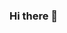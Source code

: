 ### Hi there 👋

<!--
**Muskan06-singh/Muskan06-singh** is a ✨ _special_ ✨ repository because its `README.md` (this file) appears on your GitHub profile.

Here are some ideas to get you started:

- 🔭 I’m currently working on python 
- 🌱 I’m currently learning python and quantum physics
- 👯 I’m looking to collaborate on python projects 
- 🤔 I’m looking for help with c and java 
- 💬 Ask me about python , quantum physics and maths 
- 📫 How to reach me: #email:-
@muskansingh0037@gmail.com

- ⚡ Fun fact: ... I'm the person who studies stars 
-->
